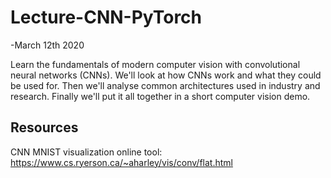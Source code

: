 # Lecture-CNN-PyTorch #
-March 12th 2020

Learn the fundamentals of modern computer vision with convolutional neural networks (CNNs). We'll look at how CNNs work and what they could be used for. Then we'll analyse common architectures used in industry and research. Finally we'll put it all together in a short computer vision demo.

## Resources ##
CNN MNIST visualization online tool:
https://www.cs.ryerson.ca/~aharley/vis/conv/flat.html

